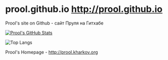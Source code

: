 # prool.github.io http://prool.github.io

Prool's site on Github - сайт Пруля на Гитхабе

[![Prool's GitHub Stats](https://github-readme-stats.vercel.app/api?username=prool&show_icons=true)](https://github.com/prool)

![Top Langs](https://github-readme-stats.vercel.app/api/top-langs/?username=prool&hide_progress=false)

Prool's Homepage - http://prool.kharkov.org
